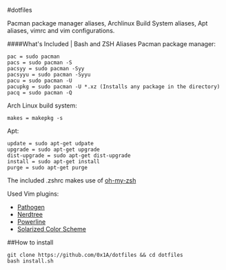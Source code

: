 #dotfiles

Pacman package manager aliases, Archlinux Build System aliases, Apt aliases, vimrc and vim configurations.

####What's Included | Bash and ZSH Aliases
Pacman package manager:

	pac = sudo pacman
	pacs = sudo pacman -S
	pacsyy = sudo pacman -Syy
	pacsyyu = sudo pacman -Syyu
	pacu = sudo pacman -U
	pacupkg = sudo pacman -U *.xz (Installs any package in the directory)
	pacq = sudo pacman -Q
	
Arch Linux build system:

	makes = makepkg -s

Apt:
    
    update = sudo apt-get udpate
    upgrade = sudo apt-get upgrade
    dist-upgrade = sudo apt-get dist-upgrade
    install = sudo apt-get install
    purge = sudo apt-get purge
	
The included .zshrc makes use of [oh-my-zsh](https://github.com/robbyrussell/oh-my-zsh)

Used Vim plugins:
* [Pathogen](https://github.com/tpope/vim-pathogen)
* [Nerdtree](https://github.com/scrooloose/nerdtree)
* [Powerline](https://github.com/Lokaltog/powerline)
* [Solarized Color Scheme](https://github.com/altercation/vim-colors-solarized)

##How to install

    git clone https://github.com/0x1A/dotfiles && cd dotfiles
    bash install.sh
